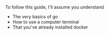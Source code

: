 To follow this guide, I'll assume you understand 
- The very basics of go
- How to use a computer terminal
- That you've already installed docker
